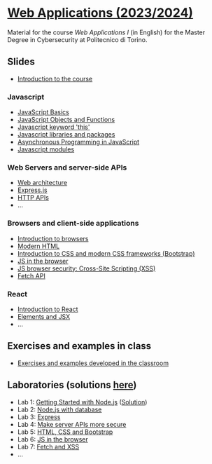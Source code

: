 # [Web Applications (2023/2024)](https://github.com/polito-WA-2024)

Material for the course _Web Applications I_ (in English) for the Master Degree in Cybersecurity at Politecnico di Torino.

## Slides

- [Introduction to the course](https://github.com/polito-WA-2024/materials/blob/master/slide/00-intro-2024-WA.pdf)

### Javascript

- [JavaScript Basics](slide/1-01-javascript-basics.pdf)
- [JavaScript Objects and Functions](slide/1-02-javascript-objects-functions.pdf)
- [Javascript keyword 'this'](slide/1-03-javascript-this.pdf)
- [Javascript libraries and packages](slide/1-04-javascript-libraries-packages.pdf)
- [Asynchronous Programming in JavaScript](slide/1-05-javascript-async-programming.pdf)
- [Javascript modules](slide/1-06-javascript-modules.pdf)

### Web Servers and server-side APIs

- [Web architecture](slide/4-01-web-architecture.pdf)
- [Express.js](slide/4-02-Express.pdf)
- [HTTP APIs](slide/4-03-API.pdf)
- ...

### Browsers and client-side applications

- [Introduction to browsers](slide/2-01-browser-intro.pdf)
- [Modern HTML](slide/2-02-html.pdf)
- [Introduction to CSS and modern CSS frameworks (Bootstrap)](slide/2-03-css.pdf)
- [JS in the browser](slide/2-04-JS-browser.pdf)
- [JS browser security: Cross-Site Scripting (XSS)](slide/2-05-browser-security-XSS.pdf)
- [Fetch API](slide/2-06-fetch.pdf)
  
### React

- [Introduction to React](slide/3-01-React-intro.pdf)
- [Elements and JSX](slide/3-02-Elements-and-JSX.pdf)
- ...

## Exercises and examples in class

- [Exercises and examples developed in the classroom](https://github.com/polito-WA-2024/aw-weeks)

## Laboratories (solutions [here](https://github.com/polito-WA-2024/labs-code))

- Lab 1: [Getting Started with Node.js](labs/lab01-getting-started-node.pdf)  ([Solution](https://github.com/polito-WA-2024/lab01-node))
- Lab 2: [Node.js with database](labs/lab02-node-database.pdf)
- Lab 3: [Express](labs/lab03-express.pdf)
- Lab 4: [Make server APIs more secure](labs/lab04-API-server.pdf)
- Lab 5: [HTML, CSS and Bootstrap](labs/lab05-html-css.pdf)
- Lab 6: [JS in the browser](labs/lab06-js-browser.pdf)
- Lab 7: [Fetch and XSS](labs/lab07-fetch-xss.pdf)
- ...
